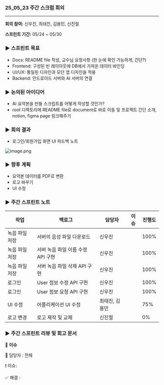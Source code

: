 ### 25_05_23 주간 스크럼 회의
---

**회의 참여:** 신우진, 최태진, 김용민, 신진철

**스프린트 기간:** 05/24 ~ 05/30

### ▶️ 스프린트 목표

- Docs: README file 작성, 교수님 요청사항 (한 눈에 확인 가능하게, 간단?)
- Frontend: 구성된 빈 레이아웃에 DB에서 가져온 데이터 바인딩
- UI/UX: 통일된 디자인과 모던 앱 디자인을 적용
- Backend: 안드로이드 서버와 AI 서버의 연결

### ▶️ 논의된 아이디어

- AI 요약본을 만들 스크립트를 어떻게 작성할 것인가?
- root 디렉토리에 README file로 document로 바로 이동 및 프로젝트 간단 소개, notion, figma page 링크해주기

### ▶️ 회의 결과

- 로그인/회원가입 화면 UI 피드백 노트

![image.png](attachment:a9b75b64-940b-4861-8c57-d779357c6763:image.png)

### ▶️ 향후 계획

- 요약본 데이터를 PDF로 변환
- 로고 바꾸기
- UI 수정

### ▶️ 주간 스프린트 노트

| 작업 | 백로그 | 담당자 | 이슈 | 진행도 |
| --- | --- | --- | --- | --- |
| 녹음 파일 저장 | 서버의 음성 파일 다운로드 | 신우진 |  | 100% |
| 녹음 파일 저장 | 서버 녹음 파일 이름 수정 API 구현 | 신우진 |  | 100% |
| 녹음 파일 저장 | 서버 녹음 파일 삭제 API 구현 | 신우진 |  | 100% |
| 로그인 | User 정보 수정 API 구현 | 신우진 |  | 100% |
| 로그인 | User 정보 요청 API 구현 | 신우진 |  | 100% |
| UI 수정 | 어플리케이션 UI 수정 | 최태진, 김용민 |  | 75% |
| 로고 변경 | 로고 제작 및 교체 | 신진철 |  | 0% |

### ▶️ 주간 스프린트 리뷰 및 회고 문서

🔴 **이슈**

👤 담당자 : 전체

❗ 이슈: 

✅ 해결 :
